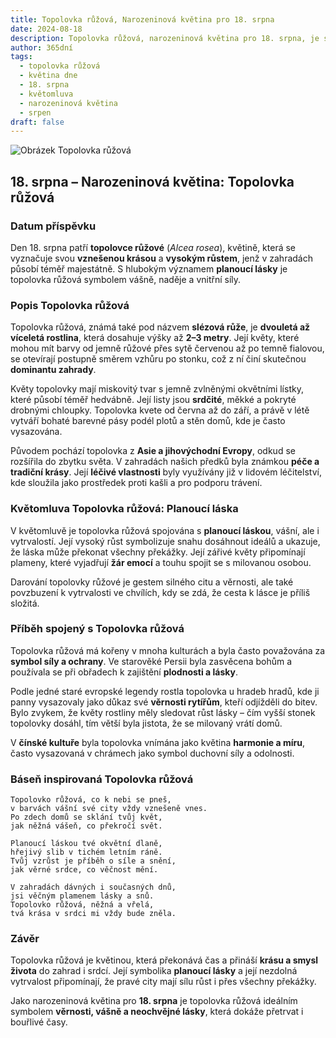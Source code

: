 ```yaml
---
title: Topolovka růžová, Narozeninová květina pro 18. srpna
date: 2024-08-18
description: Topolovka růžová, narozeninová květina pro 18. srpna, je symbolem Planoucí láska. Objevte její jedinečný význam, fascinující příběhy a poezii, která oslavuje její krásu.
author: 365dní
tags:
  - topolovka růžová
  - květina dne
  - 18. srpna
  - květomluva
  - narozeninová květina
  - srpen
draft: false
---
```


![Obrázek Topolovka růžová](https://cdn.pixabay.com/photo/2020/07/01/04/55/korean-flower-5358423_640.jpg#center)


## 18. srpna – Narozeninová květina: Topolovka růžová

### Datum příspěvku

Den 18. srpna patří **topolovce růžové** (_Alcea rosea_), květině, která se vyznačuje svou **vznešenou krásou** a **vysokým růstem**, jenž v zahradách působí téměř majestátně. S hlubokým významem **planoucí lásky** je topolovka růžová symbolem vášně, naděje a vnitřní síly.

### Popis Topolovka růžová

Topolovka růžová, známá také pod názvem **slézová růže**, je **dvouletá až víceletá rostlina**, která dosahuje výšky až **2–3 metry**. Její květy, které mohou mít barvy od jemně růžové přes sytě červenou až po temně fialovou, se otevírají postupně směrem vzhůru po stonku, což z ní činí skutečnou **dominantu zahrady**.

Květy topolovky mají miskovitý tvar s jemně zvlněnými okvětními lístky, které působí téměř hedvábně. Její listy jsou **srdčité**, měkké a pokryté drobnými chloupky. Topolovka kvete od června až do září, a právě v létě vytváří bohaté barevné pásy podél plotů a stěn domů, kde je často vysazována.

Původem pochází topolovka z **Asie a jihovýchodní Evropy**, odkud se rozšířila do zbytku světa. V zahradách našich předků byla známkou **péče a tradiční krásy**. Její **léčivé vlastnosti** byly využívány již v lidovém léčitelství, kde sloužila jako prostředek proti kašli a pro podporu trávení.

### Květomluva Topolovka růžová: Planoucí láska

V květomluvě je topolovka růžová spojována s **planoucí láskou**, vášní, ale i vytrvalostí. Její vysoký růst symbolizuje snahu dosáhnout ideálů a ukazuje, že láska může překonat všechny překážky. Její zářivé květy připomínají plameny, které vyjadřují **žár emocí** a touhu spojit se s milovanou osobou.

Darování topolovky růžové je gestem silného citu a věrnosti, ale také povzbuzení k vytrvalosti ve chvílích, kdy se zdá, že cesta k lásce je příliš složitá.

### Příběh spojený s Topolovka růžová

Topolovka růžová má kořeny v mnoha kulturách a byla často považována za **symbol síly a ochrany**. Ve starověké Persii byla zasvěcena bohům a používala se při obřadech k zajištění **plodnosti a lásky**.

Podle jedné staré evropské legendy rostla topolovka u hradeb hradů, kde ji panny vysazovaly jako důkaz své **věrnosti rytířům**, kteří odjížděli do bitev. Bylo zvykem, že květy rostliny měly sledovat růst lásky – čím vyšší stonek topolovky dosáhl, tím větší byla jistota, že se milovaný vrátí domů.

V **čínské kultuře** byla topolovka vnímána jako květina **harmonie a míru**, často vysazovaná v chrámech jako symbol duchovní síly a odolnosti.

### Báseň inspirovaná Topolovka růžová

```
Topolovko růžová, co k nebi se pneš,  
v barvách vášní své city vždy vznešeně vnes.  
Po zdech domů se sklání tvůj květ,  
jak něžná vášeň, co překročí svět.  

Planoucí láskou tvé okvětní dlaně,  
hřejivý slib v tichém letním ráně.  
Tvůj vzrůst je příběh o síle a snění,  
jak věrné srdce, co věčnost mění.  

V zahradách dávných i současných dnů,  
jsi věčným plamenem lásky a snů.  
Topolovko růžová, něžná a vřelá,  
tvá krása v srdci mi vždy bude zněla.  
```

### Závěr

Topolovka růžová je květinou, která překonává čas a přináší **krásu a smysl života** do zahrad i srdcí. Její symbolika **planoucí lásky** a její nezdolná vytrvalost připomínají, že pravé city mají sílu růst i přes všechny překážky.

Jako narozeninová květina pro **18. srpna** je topolovka růžová ideálním symbolem **věrnosti, vášně a neochvějné lásky**, která dokáže přetrvat i bouřlivé časy.